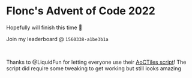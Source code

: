 # Flonc's Advent of Code 2022

Hopefully will finish this time 👀

Join my leaderboard @ `1560338-a1be3b1a`

<!-- AOC TILES BEGIN -->
<!-- AOC TILES END -->
<br>

Thanks to @LiquidFun for letting everyone use their [AoCTiles script](https://github.com/LiquidFun/adventofcode/tree/main/AoCTiles)!
The script did require some tweaking to get working but still looks amazing
